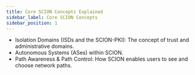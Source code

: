 ```yaml
---
title: Core SCION Concepts Explained
sidebar_label: Core SCION Concepts
sidebar_position: 1
---
```


- Isolation Domains (ISDs and the SCION-PKI): The concept of trust and administrative domains.
- Autonomous Systems (ASes) within SCION.
- Path Awareness & Path Control: How SCION enables users to see and choose network paths.
